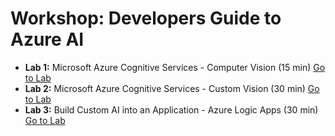 # Workshop: Developers Guide to Azure AI

* **Lab 1:** Microsoft Azure Cognitive Services - Computer Vision (15 min) [Go to Lab](lab-1.md)
* **Lab 2:** Microsoft Azure Cognitive Services - Custom Vision (30 min) [Go to Lab](lab-2.md)
* **Lab 3:** Build Custom AI into an Application - Azure Logic Apps (30 min) [Go to Lab](lab-3.md)
